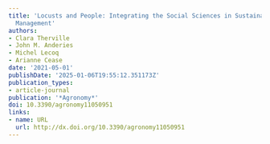 ```yaml
---
title: 'Locusts and People: Integrating the Social Sciences in Sustainable Locust
  Management'
authors:
- Clara Therville
- John M. Anderies
- Michel Lecoq
- Arianne Cease
date: '2021-05-01'
publishDate: '2025-01-06T19:55:12.351173Z'
publication_types:
- article-journal
publication: '*Agronomy*'
doi: 10.3390/agronomy11050951
links:
- name: URL
  url: http://dx.doi.org/10.3390/agronomy11050951
---
```

